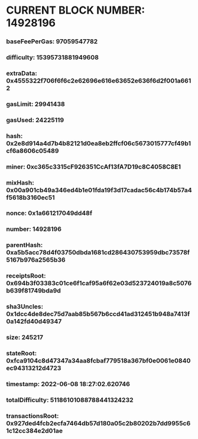 # CURRENT BLOCK NUMBER: 14928196

### baseFeePerGas: 97059547782
### difficulty: 15395731881949608
### extraData: 0x4555322f706f6f6c2e62696e616e63652e636f6d2f001a6612
### gasLimit: 29941438
### gasUsed: 24225119
### hash: 0x2e8d914a4d7b4b82121d0ea8eb2ffcf06c5673015777cf49b1cf6a8606c05489
### miner: 0xc365c3315cF926351CcAf13fA7D19c8C4058C8E1
### mixHash: 0x00a901cb49a346ed4b1e01fda19f3d17cadac56c4b174b57a4f5618b3160ec51
### nonce: 0x1a661217049dd48f
### number: 14928196
### parentHash: 0xa5b5acc78d4f03750dbda1681cd286430753959dbc73578f5167b976a2565b36
### receiptsRoot: 0x694b3f03383c01ce6f1caf95a6f62e03d523724019a8c5076b639f81749bda9d
### sha3Uncles: 0x1dcc4de8dec75d7aab85b567b6ccd41ad312451b948a7413f0a142fd40d49347
### size: 245217
### stateRoot: 0xfca9104c8d47347a34aa8fcbaf779518a367bf0e0061e0840ec94313212d4723
### timestamp: 2022-06-08 18:27:02.620746
### totalDifficulty: 51186101088788441324232
### transactionsRoot: 0x927ded4fcb2ecfa7464db57d180a05c2b80202b7dd9955c61c12cc384e2d01ae
